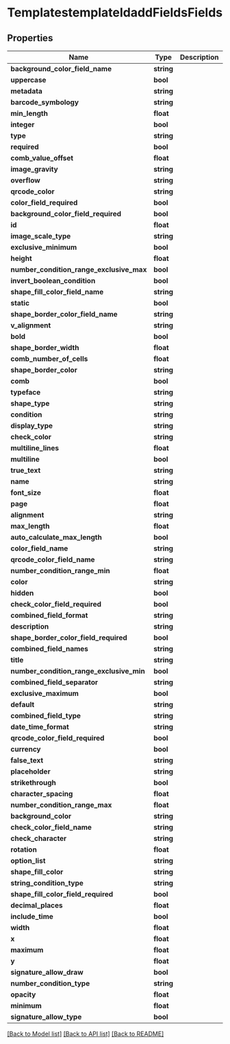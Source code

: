 # TemplatestemplateIdaddFieldsFields

## Properties
Name | Type | Description | Notes
------------ | ------------- | ------------- | -------------
**background_color_field_name** | **string** |  | [optional] 
**uppercase** | **bool** |  | [optional] 
**metadata** | **string** |  | [optional] 
**barcode_symbology** | **string** |  | [optional] 
**min_length** | **float** |  | [optional] 
**integer** | **bool** |  | [optional] 
**type** | **string** |  | [optional] 
**required** | **bool** |  | [optional] 
**comb_value_offset** | **float** |  | [optional] 
**image_gravity** | **string** |  | [optional] 
**overflow** | **string** |  | [optional] 
**qrcode_color** | **string** |  | [optional] 
**color_field_required** | **bool** |  | [optional] 
**background_color_field_required** | **bool** |  | [optional] 
**id** | **float** |  | [optional] 
**image_scale_type** | **string** |  | [optional] 
**exclusive_minimum** | **bool** |  | [optional] 
**height** | **float** |  | [optional] 
**number_condition_range_exclusive_max** | **bool** |  | [optional] 
**invert_boolean_condition** | **bool** |  | [optional] 
**shape_fill_color_field_name** | **string** |  | [optional] 
**static** | **bool** |  | [optional] 
**shape_border_color_field_name** | **string** |  | [optional] 
**v_alignment** | **string** |  | [optional] 
**bold** | **bool** |  | [optional] 
**shape_border_width** | **float** |  | [optional] 
**comb_number_of_cells** | **float** |  | [optional] 
**shape_border_color** | **string** |  | [optional] 
**comb** | **bool** |  | [optional] 
**typeface** | **string** |  | [optional] 
**shape_type** | **string** |  | [optional] 
**condition** | **string** |  | [optional] 
**display_type** | **string** |  | [optional] 
**check_color** | **string** |  | [optional] 
**multiline_lines** | **float** |  | [optional] 
**multiline** | **bool** |  | [optional] 
**true_text** | **string** |  | [optional] 
**name** | **string** |  | [optional] 
**font_size** | **float** |  | [optional] 
**page** | **float** |  | [optional] 
**alignment** | **string** |  | [optional] 
**max_length** | **float** |  | [optional] 
**auto_calculate_max_length** | **bool** |  | [optional] 
**color_field_name** | **string** |  | [optional] 
**qrcode_color_field_name** | **string** |  | [optional] 
**number_condition_range_min** | **float** |  | [optional] 
**color** | **string** |  | [optional] 
**hidden** | **bool** |  | [optional] 
**check_color_field_required** | **bool** |  | [optional] 
**combined_field_format** | **string** |  | [optional] 
**description** | **string** |  | [optional] 
**shape_border_color_field_required** | **bool** |  | [optional] 
**combined_field_names** | **string** |  | [optional] 
**title** | **string** |  | [optional] 
**number_condition_range_exclusive_min** | **bool** |  | [optional] 
**combined_field_separator** | **string** |  | [optional] 
**exclusive_maximum** | **bool** |  | [optional] 
**default** | **string** |  | [optional] 
**combined_field_type** | **string** |  | [optional] 
**date_time_format** | **string** |  | [optional] 
**qrcode_color_field_required** | **bool** |  | [optional] 
**currency** | **bool** |  | [optional] 
**false_text** | **string** |  | [optional] 
**placeholder** | **string** |  | [optional] 
**strikethrough** | **bool** |  | [optional] 
**character_spacing** | **float** |  | [optional] 
**number_condition_range_max** | **float** |  | [optional] 
**background_color** | **string** |  | [optional] 
**check_color_field_name** | **string** |  | [optional] 
**check_character** | **string** |  | [optional] 
**rotation** | **float** |  | [optional] 
**option_list** | **string** |  | [optional] 
**shape_fill_color** | **string** |  | [optional] 
**string_condition_type** | **string** |  | [optional] 
**shape_fill_color_field_required** | **bool** |  | [optional] 
**decimal_places** | **float** |  | [optional] 
**include_time** | **bool** |  | [optional] 
**width** | **float** |  | [optional] 
**x** | **float** |  | [optional] 
**maximum** | **float** |  | [optional] 
**y** | **float** |  | [optional] 
**signature_allow_draw** | **bool** |  | [optional] 
**number_condition_type** | **string** |  | [optional] 
**opacity** | **float** |  | [optional] 
**minimum** | **float** |  | [optional] 
**signature_allow_type** | **bool** |  | [optional] 

[[Back to Model list]](../README.md#documentation-for-models) [[Back to API list]](../README.md#documentation-for-api-endpoints) [[Back to README]](../README.md)


